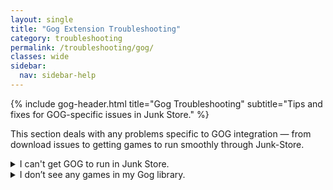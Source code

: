 ```yaml
---
layout: single
title: "Gog Extension Troubleshooting"
category: troubleshooting
permalink: /troubleshooting/gog/
classes: wide
sidebar:
  nav: sidebar-help
---
```

{% include gog-header.html title="Gog Troubleshooting" subtitle="Tips and fixes for GOG-specific issues in Junk Store." %}


This section deals with any problems specific to GOG integration — from download issues to getting games to run smoothly through Junk-Store.

<details class="troubleshooting-box">
  <summary>I can't get GOG to run in Junk Store.</summary>
  <p>
    Make sure you're using the <strong>latest version of Junk Store</strong> from the <strong>Decky Testing Store</strong>.<br><br>
    You’ll also need to reinstall dependencies by going to the <strong>About</strong> section and clicking “Install Dependencies.”
  </p>
</details>


<details class="troubleshooting-box">
  <summary>I don’t see any games in my Gog library.</summary>
  <p>
      Check the following:
    <ul>
      <li>If you have more than one Gog account, make sure you are logged into the correct one.</li>
      <li>Press <strong>X</strong> to toggle the “Show Installed” filter — it may be hiding your uninstalled games.</li>
      <li>Clear the search bar at the top — any text here will filter your library.</li>
      <li>Refresh your games list from the main Gog tab:<br>
    &nbsp;&nbsp;<strong>Sliders menu &gt; Refresh Games List</strong></li>
      <li>Reboot the Steam Deck</li>
      <li>Log out and log back into your Gog account</li>
    </ul>
  </p>
</details>
